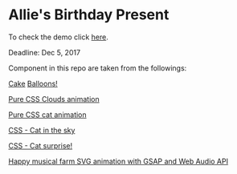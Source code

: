 # Allie's Birthday Present

To check the demo click [here](https://hosseintalebi.github.io/allies-present/).

Deadline: Dec 5, 2017

Component in this repo are taken from the followings:

[Cake](https://codepen.io/fixcl/pen/nKFDr?depth=everything&order=popularity&page=6&q=birthday&show_forks=false)
[Balloons!](https://codepen.io/bennettfeely/pen/nbFCp)

[Pure CSS Clouds animation](https://codepen.io/iamrohan/pen/ezzaMq)

[Pure CSS cat animation](https://codepen.io/johanmouchet/pen/OXxvqr)

[CSS - Cat in the sky](https://codepen.io/AngelaVelasquez/pen/eEzdy)

[CSS - Cat surprise!](https://codepen.io/anon/pen/QOazya)

[Happy musical farm SVG animation with GSAP and Web Audio API](https://codepen.io/gregorojstersek/pen/xLmGmM?limit=all&page=11&q=grass)

